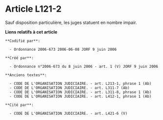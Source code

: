 # Article L121-2

Sauf disposition particulière, les juges statuent en nombre impair.

**Liens relatifs à cet article**

	**Codifié par**:

	  - Ordonnance 2006-673 2006-06-08 JORF 9 juin 2006

	**Créé par**:

	  - Ordonnance n°2006-673 du 8 juin 2006 - art. 1 (V) JORF 9 juin 2006

	**Anciens textes**:

	  - CODE DE L'ORGANISATION JUDICIAIRE. - art. L213-1, phrase 1 (Ab)
	  - CODE DE L'ORGANISATION JUDICIAIRE. - art. L311-7 (Ab)
	  - CODE DE L'ORGANISATION JUDICIAIRE. - art. L311-8, phrase 1 (Ab)
	  - CODE DE L'ORGANISATION JUDICIAIRE. - art. L412-1, phrase 1 (Ab)

	**Cité par**:

	  - CODE DE L'ORGANISATION JUDICIAIRE. - art. L421-6 (V)
